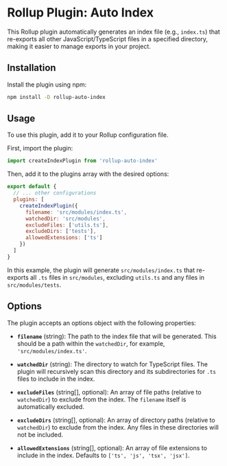 # Rollup Plugin: Auto Index

This Rollup plugin automatically generates an index file (e.g., `index.ts`) that re-exports all other JavaScript/TypeScript files in a specified directory, making it easier to manage exports in your project.

## Installation

Install the plugin using npm:

```bash
npm install -D rollup-auto-index
```

## Usage

To use this plugin, add it to your Rollup configuration file.

First, import the plugin:

```javascript
import createIndexPlugin from 'rollup-auto-index'
```

Then, add it to the plugins array with the desired options:

```javascript
export default {
  // ... other configurations
  plugins: [
    createIndexPlugin({
      filename: 'src/modules/index.ts',
      watchedDir: 'src/modules',
      excludeFiles: ['utils.ts'],
      excludeDirs: ['tests'],
      allowedExtensions: ['ts']
    })
  ]
}
```

In this example, the plugin will generate `src/modules/index.ts` that re-exports all `.ts` files in `src/modules`, excluding `utils.ts` and any files in `src/modules/tests`.

## Options

The plugin accepts an options object with the following properties:

- **`filename`** (string): The path to the index file that will be generated. This should be a path within the `watchedDir`, for example, `'src/modules/index.ts'`.

- **`watchedDir`** (string): The directory to watch for TypeScript files. The plugin will recursively scan this directory and its subdirectories for `.ts` files to include in the index.

- **`excludeFiles`** (string[], optional): An array of file paths (relative to `watchedDir`) to exclude from the index. The `filename` itself is automatically excluded.

- **`excludeDirs`** (string[], optional): An array of directory paths (relative to `watchedDir`) to exclude from the index. Any files in these directories will not be included.

- **`allowedExtensions`** (string[], optional): An array of file extensions to include in the index. Defaults to `['ts', 'js', 'tsx', 'jsx']`.
